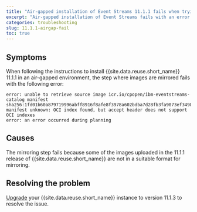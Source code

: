 ```yaml
---
title: "Air-gapped installation of Event Streams 11.1.1 fails when trying to mirror the catalog"
excerpt: "Air-gapped installation of Event Streams fails with an error when trying to mirror the catalog."
categories: troubleshooting
slug: 11.1.1-airgap-fail
toc: true
---
```


## Symptoms

When following the instructions to install {{site.data.reuse.short_name}} 11.1.1 in an air-gapped environment, the step where images are mirrored fails with the following error:
```
error: unable to retrieve source image icr.io/cpopen/ibm-eventstreams-catalog manifest sha256:1fd01b60a879719996abff8916f8afe8f3978a602bdba7d28fb3fa9073ef3498: manifest unknown: OCI index found, but accept header does not support OCI indexes
error: an error occurred during planning
```

## Causes

The mirroring step fails because some of the images uploaded in the 11.1.1 release of {{site.data.reuse.short_name}} are not in a suitable format for mirroring.

## Resolving the problem

[Upgrade](../../installing/upgrading/) your {{site.data.reuse.short_name}} instance to version 11.1.3 to resolve the issue.
